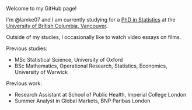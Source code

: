 Welcome to my GitHub page!

I'm @lamke07 and I am currently studying for a [PhD in Statistics](https://www.stat.ubc.ca/phd-program-details) at the [University of British Columbia, Vancouver](https://www.ubc.ca/).

Outside of my studies, I occasionally like to watch video essays on films.

Previous studies:
- MSc Statistical Science, University of Oxford
- BSc Mathematics, Operational Research, Statistics, Economics, University of Warwick

Previous work:
- Research Assistant at School of Public Health, Imperial College London
- Summer Analyst in Global Markets, BNP Paribas London

<!---
lamke07/lamke07 is a ✨ special ✨ repository because its `README.md` (this file) appears on your GitHub profile.
You can click the Preview link to take a look at your changes.
--->
